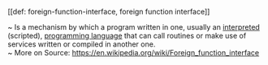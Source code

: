 [[def: foreign-function-interface, foreign function interface]]

~ Is a mechanism by which a program written in one, usually an [interpreted](https://en.wikipedia.org/wiki/Interpreted_(programming_languages)) (scripted), [programming language](https://en.wikipedia.org/wiki/Programming_language) that can call routines or make use of services written or compiled in another one.  
~ More on Source: https://en.wikipedia.org/wiki/Foreign_function_interface

